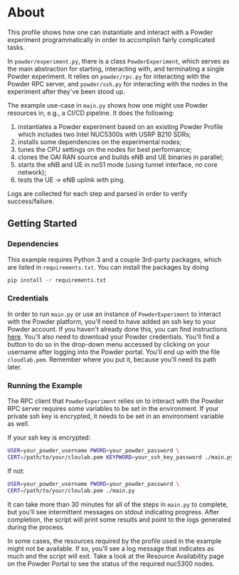 # About

This profile shows how one can instantiate and interact with a Powder experiment
programmatically in order to accomplish fairly complicated tasks.

In `powder/experiment.py`, there is a class `PowderExperiment`, which serves as
the main abstraction for starting, interacting with, and terminating a single
Powder experiment. It relies on `powder/rpc.py` for interacting with the Powder
RPC server, and `powder/ssh.py` for interacting with the nodes in the experiment
after they've been stood up.

The example use-case in `main.py` shows how one might use Powder resources in,
e.g., a CI/CD pipeline. It does the following:

1. instantiates a Powder experiment based on an existing Powder Profile which
   includes two Intel NUC5300s with USRP B210 SDRs;
2. installs some dependencies on the experimental nodes;
3. tunes the CPU settings on the nodes for best performance;
4. clones the OAI RAN source and builds eNB and UE binaries in parallel;
5. starts the eNB and UE in noS1 mode (using tunnel interface, no core network);
6. tests the UE -> eNB uplink with ping.

Logs are collected for each step and parsed in order to verify success/failure.

## Getting Started

### Dependencies

This example requires Python 3 and a couple 3rd-party packages, which are listed
in `requirements.txt`. You can install the packages by doing

``` sh
pip install -r requirements.txt
```

### Credentials

In order to run `main.py` or use an instance of `PowderExperiment` to interact
with the Powder platform, you'll need to have added an ssh key to your Powder
account. If you haven't already done this, you can find instructions
[here](https://docs.powderwireless.net/users.html#%28part._ssh-access%29).
You'll also need to download your Powder credentials. You'll find a button to do
so in the drop-down menu accessed by clicking on your username after logging
into the Powder portal. You'll end up with the file `cloudlab.pem`. Remember
where you put it, because you'll need its path later.

### Running the Example

The RPC client that `PowderExperiment` relies on to interact with the Powder RPC
server requires some variables to be set in the environment. If your private ssh
key is encrypted, it needs to be set in an environment variable as well.

If your ssh key is encrypted:

``` sh
USER=your_powder_username PWORD=your_powder_password \
CERT=/path/to/your/cloulab.pem KEYPWORD=your_ssh_key_password ./main.py
```

If not:

``` sh
USER=your_powder_username PWORD=your_powder_password \
CERT=/path/to/your/cloulab.pem ./main.py
```

It can take more than 30 minutes for all of the steps in `main.py` to complete,
but you'll see intermittent messages on stdout indicating progress. After
completion, the script will print some results and point to the logs generated
during the process.

In some cases, the resources required by the profile used in the example might
not be available. If so, you'll see a log message that indicates as much and the
script will exit. Take a look at the Resource Availability page on the Powder
Portal to see the status of the required nuc5300 nodes.
